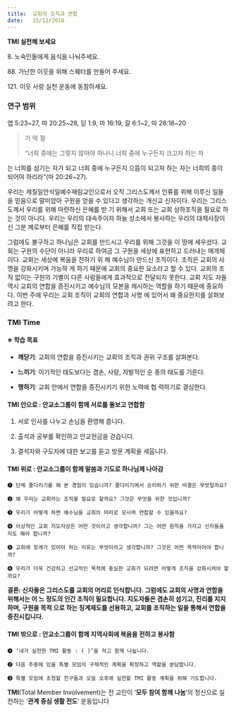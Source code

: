 ```yaml
---
title:  교회의 조직과 연합
date:   15/12/2018
---
```


**TMI 실천해 보세요**

8\. 노숙인들에게 음식을 나눠주세요.

88\. 가난한 이웃을 위해 스웨터를 만들어 주세요.

121\. 이웃 사랑 실천 운동에 동참하세요.

### 연구 범위

엡 5:23~27, 마 20:25~28, 딛 1:9, 마 16:19, 갈 6:1~2, 마 28:18~20

> <p>기 억 절</p>
> “너희 중에는 그렇지 않아야 하나니 너희 중에 누구든지 크고자 하는 자
  는 너희를 섬기는 자가 되고 너희 중에 누구든지 으뜸이 되고자 하는
  자는 너희의 종이 되어야 하리라”(마 20:26~27).

우리는 제칠일안식일예수재림교인으로서 오직 그리스도께서 인류를
위해 이루신 일들을 믿음으로 말미암아 구원을 얻을 수 있다고 생각하는
개신교 신자이다. 우리는 그리스도께서 우리를 위해 마련하신 은혜를 받
기 위해서 교회 또는 교회 상하조직을 필요로 하는 것이 아니다. 우리는
우리의 대속주이자 하늘 성소에서 봉사하는 우리의 대제사장이신 그분
께로부터 은혜를 직접 받는다.

그럼에도 불구하고 하나님은 교회를 만드시고 우리를 위해 그것을 이
땅에 세우셨다. 교회는 구원의 수단이 아니라 우리로 하여금 그 구원을
세상에 표현하고 드러내는 매개체이다. 교회는 세상에 복음을 전하기 위
해 예수님이 만드신 조직이다. 조직은 교회의 사명을 강화시키며 가능하
게 하기 때문에 교회의 중요한 요소라고 할 수 있다. 교회의 조직 없이는
구원의 기별이 다른 사람들에게 효과적으로 전달되지 못한다. 교회 지도
자들 역시 교회의 연합을 증진시키고 예수님의 모본을 제시하는 역할을
하기 때문에 중요하다. 이번 주에 우리는 교회 조직이 교회의 연합과 사명
에 있어서 왜 중요한지를 살펴보려고 한다.

### TMI Time

#### ※ 학습 목표

- **깨닫기**: 교회의 연합을 증진시키는 교회의 조직과 권위
구조를 살펴본다.

- **느끼기**: 이기적인 태도보다는 겸손, 사랑, 자발적인 순
종의 태도를 기른다.

- **행하기**: 교회 안에서 연합을 증진시키기 위한 노력에 협
력하기로 결심한다.

#### TMI 안으로 : 안교소그룹이 함께 서로를 돌보고 연합함

1. 서로 인사를 나누고
손님을 환영해 줍니다.

2. 출석과 공부를 확인하고
안교헌금을 걷습니다.

3. 결석자와 구도자에
대한 보고를 듣고
방문 계획을 세웁니다.

#### TMI 위로 : 안교소그룹이 함께 말씀과 기도로 하나님께 나아감

`➊ 단체 줄다리기를 해 본 경험이 있습니까? 줄다리기에서 승리하기 위한 비결은 무엇일까요?`

`➋ 왜 우리는 교회라는 조직을 필요로 할까요? 그것은 무엇을 위한 것입니까?`

`➌ 우리가 어떻게 하면 예수님을 교회의 머리로 모시며 연합할 수 있을까요?`

`➍ 이상적인 교회 지도자상은 어떤 것이라고 생각합니까? 그는 어떤 원칙을 가지고 신자들을 지도
해야 합니까?`

`➎ 교회에 징계가 있어야 하는 이유는 무엇이라고 생각합니까? 그것은 어떤 목적이어야 합니까?`

`➏ 우리가 더욱 건강하고 선교적인 목적에 충실한 교회가 되려면 어떻게 조직을 강화시켜야 할까요?`

**결론: 신자들은 그리스도를 교회의 머리로 인식합니다. 그럼에도 교회의 사명과 연합을 위해서는 어
느 정도의 인간 조직이 필요합니다. 지도자들은 겸손히 섬기고, 진리를 지지하며, 구원을 목적
으로 하는 징계제도를 선용하고, 교회를 조직하는 일을 통해서 연합을 증진시킵니다.**

#### TMI 밖으로 : 안교소그룹이 함께 지역사회에 복음을 전하고 봉사함

`➊ ‘내가 실천한 TMI 활동 : ( )’을 적고 함께 나눕니다.`

`➋ 다음 주중에 있을 특별 모임의 구체적인 계획을 확정하고 역할을 분담합니다.`

`➌ 특별 모임에 초청할 친구들과 오늘 오후에 실천할 TMI 활동 계획을 위해 기도합니다.`

**TMI**(Total Member Involvement)는 전 교인이 ‘**모두 참여 함께 나눔**’의 정신으로 실천하는 ‘**관계 중심 생활 전도**’ 운동입니다